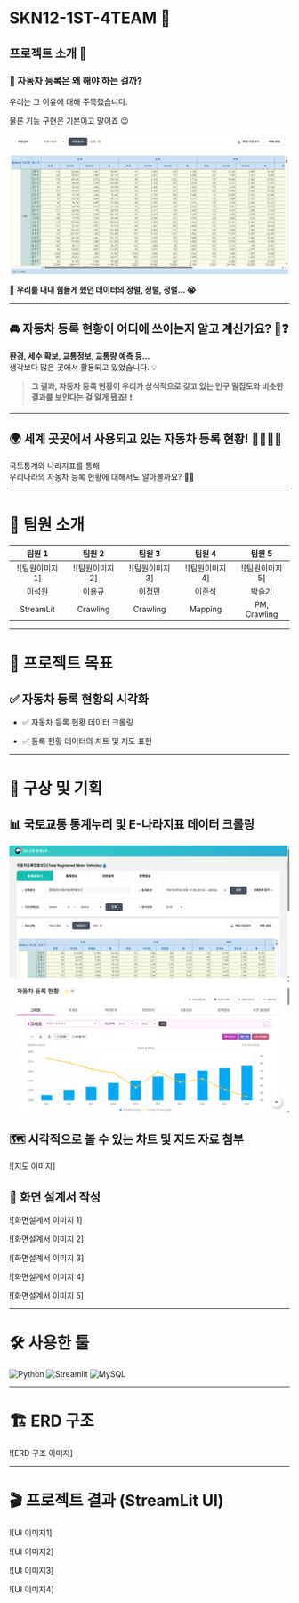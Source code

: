 # SKN12-1ST-4TEAM 🚀


## 프로젝트 소개 🚀


### 🚗 자동차 등록은 왜 해야 하는 걸까?

우리는 그 이유에 대해 주목했습니다.  

물론 기능 구현은 기본이고 말이죠 😉  

![국토누리이미지](images/국토누리1.png)

📌 **우리를 내내 힘들게 했던 데이터의 정렬, 정렬, 정렬... 😭**  



---


## 🚘 자동차 등록 현황이 어디에 쓰이는지 알고 계신가요? 🤔❓


**환경, 세수 확보, 교통정보, 교통량 예측 등...**  
생각보다 많은 곳에서 활용되고 있었습니다. 💡  


> **그 결과, 자동차 등록 현황이 우리가 상식적으로 갖고 있는 인구 밀집도와 비슷한 결과를 보인다는 걸 알게 됐죠!** ❗  



---


## 🌍 세계 곳곳에서 사용되고 있는 자동차 등록 현황! 🚗🚒🚌🚓


국토통계와 나라지표를 통해  
우리나라의 자동차 등록 현황에 대해서도 알아볼까요? 🏃‍♂️  



---


# 🎈 팀원 소개


| 팀원 1 | 팀원 2 | 팀원 3 | 팀원 4 | 팀원 5 |
|:------:|:------:|:------:|:------:|:------:|
| ![팀원이미지1] | ![팀원이미지2] | ![팀원이미지3] | ![팀원이미지4] | ![팀원이미지5] |
| 이석원 | 이용규 | 이정민 | 이준석 | 박슬기 |
| StreamLit | Crawling | Crawling | Mapping | PM, Crawling |  



---


# 🎯 프로젝트 목표


## ✅ 자동차 등록 현황의 시각화


- ✅ 자동차 등록 현황 데이터 크롤링  

- ✅ 등록 현황 데이터의 차트 및 지도 표현  



---


# 📌 구상 및 기획


## 📊 국토교통 통계누리 및 E-나라지표 데이터 크롤링  

![통계누리 이미지](images/국토누리2.png)
![나리지표 이미지](images/나라지표1.png)


## 🗺️ 시각적으로 볼 수 있는 차트 및 지도 자료 첨부  

![지도 이미지]  



## 📝 화면 설계서 작성  

![화면설계서 이미지 1]  

![화면설계서 이미지 2]  

![화면설계서 이미지 3]  

![화면설계서 이미지 4]  

![화면설계서 이미지 5]  



---


# 🛠 사용한 툴


![Python](https://img.shields.io/badge/Python-3776AB?style=for-the-badge&logo=Python&logoColor=white)
![Streamlit](https://img.shields.io/badge/Streamlit-FF4B4B?style=for-the-badge&logo=Streamlit&logoColor=white)
![MySQL](https://img.shields.io/badge/MySQL-4479A1?style=for-the-badge&logo=MySQL&logoColor=white)




---


# 🏗 ERD 구조  

![ERD 구조 이미지]  



---


# 🎬 프로젝트 결과 (StreamLit UI)  

![UI 이미지1]  

![UI 이미지2]  

![UI 이미지3]  

![UI 이미지4]  
